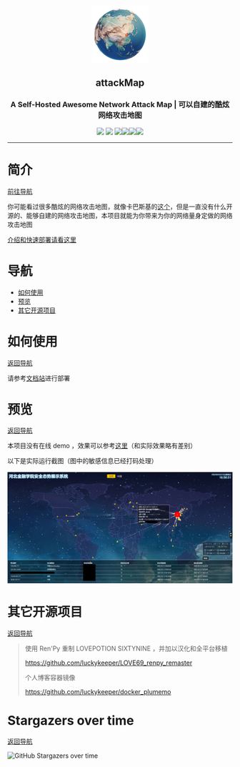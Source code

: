 <p align="center"><a href="https://luckykeeper.github.io/attackMap/"><img src="images/attackmap_logo.png" alt="项目组logo" style="zoom:100%;" /></a></p><h2 align="center">attackMap</h2>
<h3 align="center">A Self-Hosted Awesome Network Attack Map | 可以自建的酷炫网络攻击地图</h3>

<p align="center"><img src=https://img.shields.io/github/stars/luckykeeper/attackMap>  <img src=https://img.shields.io/github/forks/luckykeeper/attackMap>  <img src=https://img.shields.io/github/issues/luckykeeper/attackMap><a href="https://github.com/luckykeeper/attackMap/releases"><img src="https://img.shields.io/github/v/release/luckykeeper/attackMap?include_prereleases"></a><img src="https://img.shields.io/badge/Python-%3E=3.5-brightgreen.svg"><img src="https://img.shields.io/github/license/luckykeeper/attackMap"></p>

------

# 简介

[前往导航](#导航)

你可能看过很多酷炫的网络攻击地图，就像卡巴斯基的[这个](https://cybermap.kaspersky.com/)，但是一直没有什么开源的、能够自建的网络攻击地图，本项目就能为你带来为你的网络量身定做的网络攻击地图

[介绍和快速部署请看这里](https://luckykeeper.github.io/attackMap/deployment/%E4%BD%BF%E7%94%A8Docker%E9%83%A8%E7%BD%B2.html#docker-部署视频)

# 导航

- [如何使用](#如何使用)
- [预览](#预览)
- [其它开源项目](#其它开源项目)

# 如何使用

[返回导航](#导航)

请参考[文档站](https://luckykeeper.github.io/attackMap/)进行部署

# 预览

[返回导航](#导航)

本项目没有在线 demo ，效果可以参考[这里](https://atkmap.luckykeeper.site/)（和实际效果略有差别）

以下是实际运行截图（图中的敏感信息已经打码处理）

![attackMap01](./images/attackMap01.png)

# 其它开源项目

[返回导航](#导航)

> 使用 Ren'Py 重制 LOVEPOTION SIXTYNINE ，并加以汉化和全平台移植
>
> https://github.com/luckykeeper/LOVE69_renpy_remaster 
>
> 个人博客容器镜像
>
> https://github.com/luckykeeper/docker_plumemo

# Stargazers over time 

[返回导航](#导航)

![ GitHub Stargazers over time](https://starchart.cc/luckykeeper/attackMap.svg)
